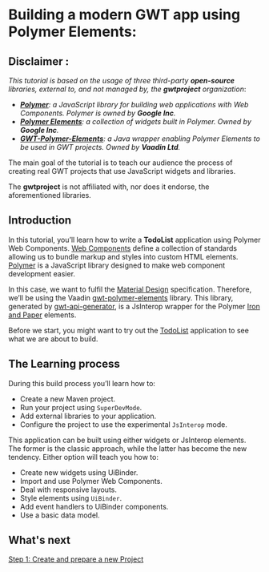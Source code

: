 # Building a modern GWT app using Polymer Elements:

## **Disclaimer** <a id="pol-disclaimer"></a>:
_This tutorial is based on the usage of three third-party **open-source** libraries, external to, and not managed by, the **gwtproject** organization_:

* _[**Polymer**][1]: a JavaScript library for building web applications with Web Components. Polymer is owned by **Google Inc**._
* _[**Polymer Elements**][5]: a collection of widgets built in Polymer. Owned by **Google Inc**._
* _[**GWT-Polymer-Elements**][3]: a Java wrapper enabling Polymer Elements to be used in GWT projects. Owned by **Vaadin Ltd**._

The main goal of the tutorial is to teach our audience the process of creating real GWT projects that use JavaScript widgets and libraries.

The **gwtproject** is not affiliated with, nor does it endorse, the aforementioned libraries.

## Introduction

In this tutorial, you’ll learn how to write a **TodoList** application using Polymer Web Components. [Web Components][1] define a collection of standards allowing us to bundle markup and styles into custom HTML elements. [Polymer][0] is a JavaScript library designed to make web component development easier.

In this case, we want to fulfil the [Material Design][2] specification. Therefore, we’ll be using the Vaadin [gwt-polymer-elements][3] library. This library, generated by [gwt-api-generator][4], is a JsInterop wrapper for the Polymer [Iron and Paper][5] elements.

Before we start, you might want to try out the [TodoList][6] application to see what we are about to build.

[0]: https://www.polymer-project.org/1.0/
[1]: https://en.wikipedia.org/wiki/Web_Components
[2]: http://www.google.es/design/spec/material-design/introduction.html
[3]: https://github.com/vaadin/gwt-polymer-elements
[4]: https://github.com/vaadin/gwt-api-generator
[5]: https://elements.polymer-project.org/
[6]: http://manolo.github.io/gwt-polymer-todo-list/demo/TodoListWidgets.html

## The Learning process

During this build process you’ll learn how to:

* Create a new Maven project.
* Run your project using `SuperDevMode`.
* Add external libraries to your application.
* Configure the project to use the experimental `JsInterop` mode.

This application can be built using either widgets or JsInterop elements. The former is the classic approach, while the latter has become the new tendency. Either option will teach you how to:

* Create new widgets using UiBinder.
* Import and use Polymer Web Components.
* Deal with responsive layouts.
* Style elements using `UiBinder`.
* Add event handlers to UiBinder components.
* Use a basic data model.

## What's next

[Step 1: Create and prepare a new Project](create.html)
